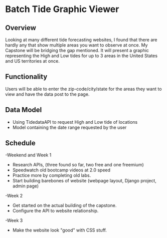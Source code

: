 # Batch Tide Graphic Viewer

## Overview
Looking at many different tide forecasting websites, I found that there are hardly any that show multiple areas you want to observe at once. My Capstone will be bridging the gap mentioned. It will present a graphic representing the High and Low tides for up to 3 areas in the United States and US territories at once.

## Functionality
Users will be able to enter the zip-code/city/state for the areas they want to view and have the data post to the page.



## Data Model
 - Using TidedataAPI to request High and Low tide of locations
 - Model containing the date range requested by the user

## Schedule
-Weekend and Week 1

 - Research APIs, (three found so far, two free and one freemium)
 - Speedwatch old bootcamp videos at 2.0 speed
 - Practice more by completing old labs.
 - Start building barebones of website (webpage layout, Django project, admin page)

-Week 2

 - Get started on the actual building of the capstone.
 - Configure the API to website relationship.

-Week 3

 - Make the website look "good" with CSS stuff.